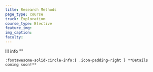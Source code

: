 ```yaml
---
title: Research Methods
page_type: course
track: Exploration
course_type: Elective
feature_img:
img_caption:
faculty:
---
```


!!! info ""

    :fontawesome-solid-circle-info:{ .icon-padding-right } **Details coming soon!**